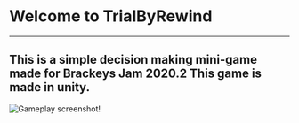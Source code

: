 # **Welcome to TrialByRewind**

-------------------------------------

This is a simple decision making mini-game made for Brackeys Jam 2020.2
This game is made in unity.
-------------------------------------
![Gameplay screenshot!](https://img.itch.zone/aW1nLzQwMTMxODgucG5n/original/2xWFNN.png)
